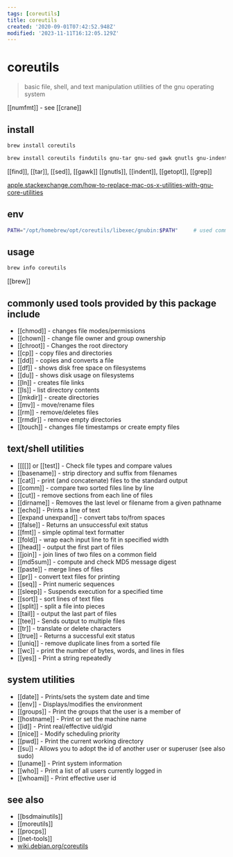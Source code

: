 ```yaml
---
tags: [coreutils]
title: coreutils
created: '2020-09-01T07:42:52.948Z'
modified: '2023-11-11T16:12:05.129Z'
---
```


# coreutils

> basic file, shell, and text manipulation utilities of the gnu operating system

[[numfmt]] - see [[crane]]


## install

```sh
brew install coreutils

brew install coreutils findutils gnu-tar gnu-sed gawk gnutls gnu-indent gnu-getopt grep
```

[[find]], [[tar]], [[sed]], [[gawk]] [[gnutls]], [[indent]], [[getopt]], [[grep]]

[apple.stackexchange.com/how-to-replace-mac-os-x-utilities-with-gnu-core-utilities](https://apple.stackexchange.com/a/69332/394965)

## env

```sh
PATH="/opt/homebrew/opt/coreutils/libexec/gnubin:$PATH"     # used commands with normal name instead of gName
```

## usage

```sh
brew info coreutils
```

[[brew]]

## commonly used tools provided by this package include

- [[chmod]]  - changes file modes/permissions
- [[chown]]  - change file owner and group ownership
- [[chroot]] - Changes the root directory
- [[cp]]     - copy files and directories
- [[dd]]     - copies and converts a file
- [[df]]     - shows disk free space on filesystems
- [[du]]     - shows disk usage on filesystems
- [[ln]]     - creates file links
- [[ls]]     - list directory contents
- [[mkdir]]  - create directories
- [[mv]]     - move/rename files
- [[rm]]     - remove/deletes files
- [[rmdir]]  - remove empty directories
- [[touch]]  - changes file timestamps or create empty files 

## text/shell utilities

- [[\[\[]] or [[test]] - Check file types and compare values
- [[basename]] - strip directory and suffix from filenames
- [[cat]] - print (and concatenate) files to the standard output
- [[comm]] - compare two sorted files line by line
- [[cut]] - remove sections from each line of files
- [[dirname]] - Removes the last level or filename from a given pathname
- [[echo]] - Prints a line of text
- [[expand unexpand]] - convert tabs to/from spaces
- [[false]] - Returns an unsuccessful exit status
- [[fmt]] - simple optimal text formatter
- [[fold]] - wrap each input line to fit in specified width
- [[head]] - output the first part of files
- [[join]] - join lines of two files on a common field
- [[md5sum]] - compute and check MD5 message digest
- [[paste]] - merge lines of files
- [[pr]] - convert text files for printing
- [[seq]] - Print numeric sequences
- [[sleep]] - Suspends execution for a specified time
- [[sort]] - sort lines of text files
- [[split]] - split a file into pieces
- [[tail]] - output the last part of files
- [[tee]] - Sends output to multiple files
- [[tr]] - translate or delete characters
- [[true]] - Returns a successful exit status
- [[uniq]] - remove duplicate lines from a sorted file
- [[wc]] - print the number of bytes, words, and lines in files
- [[yes]] - Print a string repeatedly 

## system utilities

- [[date]] - Prints/sets the system date and time
- [[env]] - Displays/modifies the environment
- [[groups]] - Print the groups that the user is a member of
- [[hostname]] - Print or set the machine name
- [[id]] - Print real/effective uid/gid
- [[nice]] - Modify scheduling priority
- [[pwd]] - Print the current working directory
- [[su]] - Allows you to adopt the id of another user or superuser (see also sudo)
- [[uname]] - Print system information
- [[who]] - Print a list of all users currently logged in
- [[whoami]] - Print effective user id 

## see also

- [[bsdmainutils]]
- [[moreutils]]
- [[procps]]
- [[net-tools]]
- [wiki.debian.org/coreutils](https://wiki.debian.org/coreutils)

